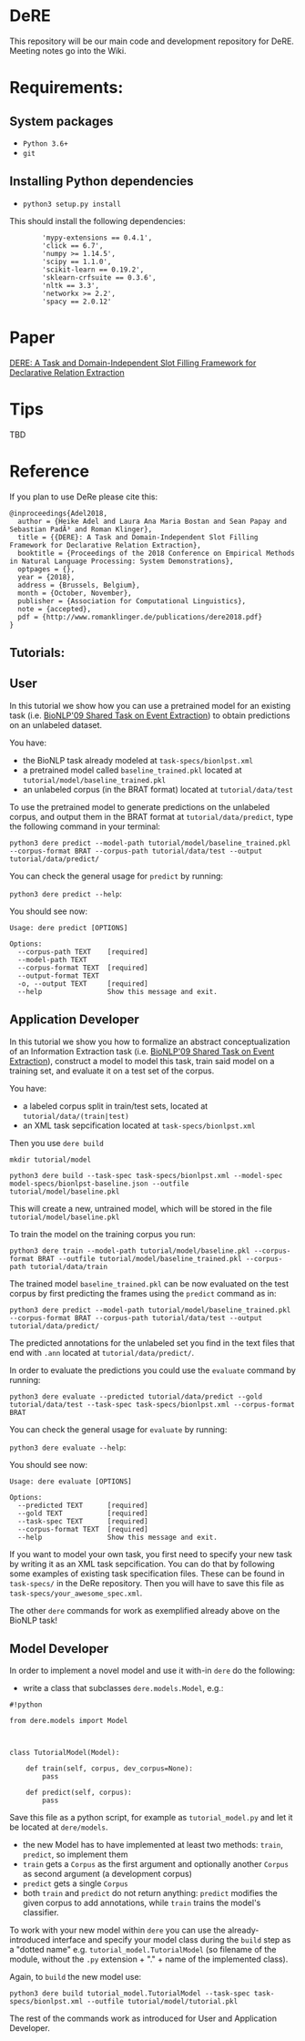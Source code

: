 # DeRE

This repository will be our main code and development repository for DeRE. Meeting notes go into the Wiki.

# Requirements:

## System packages

- `Python 3.6+`
- `git`

## Installing Python dependencies

- `python3 setup.py install`

This should install the following dependencies:

```     'mypy == 0.620',
        'mypy-extensions == 0.4.1',
        'click == 6.7',
        'numpy >= 1.14.5',
        'scipy == 1.1.0',
        'scikit-learn == 0.19.2',
        'sklearn-crfsuite == 0.3.6',
        'nltk == 3.3',
        'networkx >= 2.2',
        'spacy == 2.0.12'
``` 

# Paper
[DERE: A Task and Domain-Independent Slot Filling Framework for Declarative Relation Extraction](http://aclweb.org/...)


# Tips
TBD

# Reference 
If you plan to use DeRe please cite this:

```
@inproceedings{Adel2018,
  author = {Heike Adel and Laura Ana Maria Bostan and Sean Papay and Sebastian PadÃ³ and Roman Klinger},
  title = {{DERE}: A Task and Domain-Independent Slot Filling Framework for Declarative Relation Extraction},
  booktitle = {Proceedings of the 2018 Conference on Empirical Methods in Natural Language Processing: System Demonstrations},
  optpages = {},
  year = {2018},
  address = {Brussels, Belgium},
  month = {October, November},
  publisher = {Association for Computational Linguistics},
  note = {accepted},
  pdf = {http://www.romanklinger.de/publications/dere2018.pdf}
}

```

## Tutorials:

## User

In this tutorial we show how you can use a pretrained model for an existing task (i.e. [BioNLP'09 Shared Task on Event Extraction](http://www.nactem.ac.uk/tsujii/GENIA/SharedTask/index.shtml)) to obtain predictions on an unlabeled dataset.

You have:

* the BioNLP task already modeled at `task-specs/bionlpst.xml` 
* a pretrained model called `baseline_trained.pkl` located at `tutorial/model/baseline_trained.pkl` 
* an unlabeled corpus (in the BRAT format) located at `tutorial/data/test`

To use the pretrained model to generate predictions on the unlabeled corpus, and output them in the BRAT format at `tutorial/data/predict`, type the following command in your terminal: 

`python3 dere predict --model-path tutorial/model/baseline_trained.pkl --corpus-format BRAT --corpus-path tutorial/data/test --output tutorial/data/predict/ `

You can check the general usage for `predict` by running:

`python3 dere predict --help`:


You should see now:

```
Usage: dere predict [OPTIONS]

Options:
  --corpus-path TEXT    [required]
  --model-path TEXT
  --corpus-format TEXT  [required]
  --output-format TEXT
  -o, --output TEXT     [required]
  --help                Show this message and exit.

```

## Application Developer

In this tutorial we show you how to formalize an abstract conceptualization of an Information Extraction task  (i.e. [BioNLP'09 Shared Task on Event Extraction](http://www.nactem.ac.uk/tsujii/GENIA/SharedTask/index.shtml)), construct a model to model this task, train said model on a training set, and evaluate it on a test set of the corpus.

You  have:

* a labeled corpus split in train/test sets, located at `tutorial/data/(train|test)`
* an XML task sepcification located at `task-specs/bionlpst.xml`


Then you use `dere build`


`mkdir tutorial/model`


`python3 dere build --task-spec task-specs/bionlpst.xml --model-spec model-specs/bionlpst-baseline.json --outfile tutorial/model/baseline.pkl`

This will create a new, untrained model, which will be stored in the file `tutorial/model/baseline.pkl`

To train the model on the training corpus you run:

`python3 dere train --model-path tutorial/model/baseline.pkl --corpus-format BRAT --outfile tutorial/model/baseline_trained.pkl --corpus-path tutorial/data/train`

The trained model `baseline_trained.pkl` can be now evaluated on the test corpus by first predicting
the frames using the `predict` command as in:

`python3 dere predict --model-path tutorial/model/baseline_trained.pkl --corpus-format BRAT --corpus-path tutorial/data/test --output tutorial/data/predict/`

The predicted annotations for the unlabeled set you find in the text files that end with `.ann` located at `tutorial/data/predict/`.

In order to evaluate the predictions you could use the `evaluate` command by running:

`python3 dere evaluate --predicted tutorial/data/predict --gold tutorial/data/test --task-spec task-specs/bionlpst.xml --corpus-format BRAT`


You can check the general usage for `evaluate` by running:

`python3 dere evaluate --help`:

You should see now:

```
Usage: dere evaluate [OPTIONS]

Options:
  --predicted TEXT      [required]
  --gold TEXT           [required]
  --task-spec TEXT      [required]
  --corpus-format TEXT  [required]
  --help                Show this message and exit.

```

If you want to model your own task, you first need to specify your new task by writing it as an XML task sepcification. You can do that by following some examples of existing task specification files. These can be found in `task-specs/` in the DeRe repository. Then you will have to save this file as `task-specs/your_awesome_spec.xml`. 

The other `dere` commands for work as exemplified already above on the BioNLP task!


## Model Developer

In order to implement a novel model and use it with-in `dere` do the following:

- write a class that subclasses `dere.models.Model`, e.g.:

```
#!python

from dere.models import Model



class TutorialModel(Model):

    def train(self, corpus, dev_corpus=None):
        pass

    def predict(self, corpus):
        pass

```

Save this file as a python script, for example as `tutorial_model.py` and 
let it be located at `dere/models`. 

- the new Model has to have implemented at least two methods: `train`, `predict`, so implement them
- `train` gets a `Corpus` as the first argument and optionally another `Corpus`
  as second argument (a development corpus)
- `predict` gets a single `Corpus`
- both `train` and `predict` do not return anything: `predict` modifies the
  given corpus to add annotations, while `train` trains the model's classifier.

To work with your new model within `dere` you can use the already-introduced interface and specify your model class during the `build` step as a "dotted name" e.g. `tutorial_model.TutorialModel` (so filename of the module, without the `.py` extension + "." + name of the implemented class).

Again, to `build` the new model use:

`python3 dere build tutorial_model.TutorialModel --task-spec task-specs/bionlpst.xml --outfile tutorial/model/tutorial.pkl`

The rest of the commands work as introduced for User and Application Developer.

